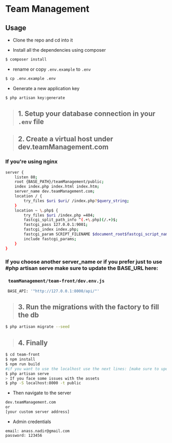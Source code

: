 # Team Management

## Usage

* Clone the repo and cd into it

* Install all the dependencies using composer
```sh
$ composer install
```
* rename or copy ``.env.example`` to ``.env``
```sh
$ cp .env.example .env
```
* Generate a new application key  
```sh 
$ php artisan key:generate
```
>## 1. Setup your database connection in your `.env` file

>## 2. Create a virtual host under dev.teamManagement.com 

### If you're using nginx 
```sh
server {
    listen 80;
    root {BASE_PATH}/teamManagement/public;
    index index.php index.html index.htm;
    server_name dev.teamManagement.com;
    location / {
        try_files $uri $uri/ /index.php?$query_string;
    }
    location ~ \.php$ {
        try_files $uri /index.php =404;
        fastcgi_split_path_info ^(.+\.php)(/.+)$;
        fastcgi_pass 127.0.0.1:9001;
        fastcgi_index index.php;
        fastcgi_param SCRIPT_FILENAME $document_root$fastcgi_script_name;
        include fastcgi_params;
    }
}
```
### If you choose another server_name or if you prefer just to use #php artisan serve make sure to update the BASE_URL here:

### ``` teamManagement/team-front/dev.env.js```
```sh
 BASE_API: '"http://127.0.0.1:8000/api/"'
 ```

>## 3. Run the migrations with the factory to fill the db  

```sh 
$ php artisan migrate --seed
```

>## 4. Finally
```sh
$ cd team-front
$ npm install
$ npm run build
#if you want to use the localhost use the next lines: [make sure to update the BASE_API constant after the previous step]
$ php artisan serve
> If you face some issues with the assets
$ php -S localhost:8000 -t public
```

* Then navigate to the server
```sh
dev.teamManagement.com 
or
[your custom server address]
```
* Admin credentials 
```
email: anass.nadir@gmail.com
password: 123456
```
